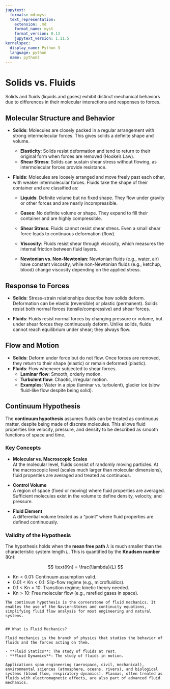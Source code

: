 ```yaml
---
jupytext:
  formats: md:myst
  text_representation:
    extension: .md
    format_name: myst
    format_version: 0.13
    jupytext_version: 1.11.5
kernelspec:
  display_name: Python 3
  language: python
  name: python3
---
```


# Solids vs. Fluids

Solids and fluids (liquids and gases) exhibit distinct mechanical behaviors due to differences in their molecular interactions and responses to forces.

## Molecular Structure and Behavior

- **Solids**: Molecules are closely packed in a regular arrangement with strong intermolecular forces. This gives solids a definite shape and volume.  
  - **Elasticity**: Solids resist deformation and tend to return to their original form when forces are removed (Hooke’s Law).  
  - **Shear Stress**: Solids can sustain shear stress without flowing, as intermolecular forces provide resistance.

- **Fluids**: Molecules are loosely arranged and move freely past each other, with weaker intermolecular forces. Fluids take the shape of their container and are classified as:  
  - **Liquids**: Definite volume but no fixed shape. They flow under gravity or other forces and are nearly incompressible.  
  - **Gases**: No definite volume or shape. They expand to fill their container and are highly compressible.  
  - **Shear Stress**: Fluids cannot resist shear stress. Even a small shear force leads to continuous deformation (flow).  

  - **Viscosity**: Fluids resist shear through viscosity, which measures the internal friction between fluid layers.  
  - **Newtonian vs. Non-Newtonian**: Newtonian fluids (e.g., water, air) have constant viscosity, while non-Newtonian fluids (e.g., ketchup, blood) change viscosity depending on the applied stress.

## Response to Forces

- **Solids**: Stress–strain relationships describe how solids deform. Deformation can be elastic (reversible) or plastic (permanent). Solids resist both normal forces (tensile/compressive) and shear forces.  

- **Fluids**: Fluids resist normal forces by changing pressure or volume, but under shear forces they continuously deform. Unlike solids, fluids cannot reach equilibrium under shear; they always flow.

## Flow and Motion

- **Solids**: Deform under force but do not flow. Once forces are removed, they return to their shape (elastic) or remain deformed (plastic).  
- **Fluids**: Flow whenever subjected to shear forces.  
  - **Laminar flow**: Smooth, orderly motion.  
  - **Turbulent flow**: Chaotic, irregular motion.  
  - **Examples**: Water in a pipe (laminar vs. turbulent), glacier ice (slow fluid-like flow despite being solid).

## Continuum Hypothesis

The **continuum hypothesis** assumes fluids can be treated as continuous matter, despite being made of discrete molecules. This allows fluid properties like velocity, pressure, and density to be described as smooth functions of space and time.

### Key Concepts

- **Molecular vs. Macroscopic Scales**  
  At the molecular level, fluids consist of randomly moving particles. At the macroscopic level (scales much larger than molecular dimensions), fluid properties are averaged and treated as continuous.

- **Control Volume**  
  A region of space (fixed or moving) where fluid properties are averaged. Sufficient molecules exist in the volume to define density, velocity, and pressure.  

- **Fluid Element**  
  A differential volume treated as a “point” where fluid properties are defined continuously.

### Validity of the Hypothesis

The hypothesis holds when the **mean free path** $\lambda$ is much smaller than the characteristic system length $L$. This is quantified by the **Knudsen number** ($\text{Kn}$):

$$
\text{Kn} = \frac{\lambda}{L}
$$

- $\text{Kn} < 0.01$: Continuum assumption valid.  
- $0.01 < \text{Kn} < 0.1$: Slip-flow regime (e.g., microfluidics).  
- $0.1 < \text{Kn} < 10$: Transition regime; kinetic theory needed.  
- $\text{Kn} > 10$: Free molecular flow (e.g., rarefied gases in space).  

```{note}
The continuum hypothesis is the cornerstone of fluid mechanics. It enables the use of the Navier–Stokes and continuity equations, simplifying fluid flow analysis for most engineering and natural systems.


## What is Fluid Mechanics?

Fluid mechanics is the branch of physics that studies the behavior of fluids and the forces acting on them.

- **Fluid Statics**: The study of fluids at rest.
- **Fluid Dynamics**: The study of fluids in motion.

Applications span engineering (aerospace, civil, mechanical), environmental sciences (atmosphere, oceans, rivers), and biological systems (blood flow, respiratory dynamics). Plasmas, often treated as fluids with electromagnetic effects, are also part of advanced fluid mechanics.